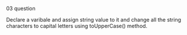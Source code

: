 03 question

Declare a varibale and assign string value to it and change all the string characters to capital letters using toUpperCase() method.
